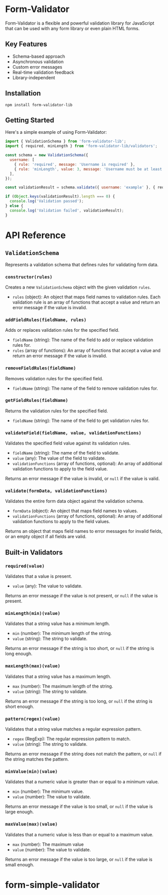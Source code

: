 
# Form-Validator

Form-Validator is a flexible and powerful validation library for JavaScript that can be used with any form library or even plain HTML forms.

## Key Features

- Schema-based approach
- Asynchronous validation
- Custom error messages
- Real-time validation feedback
- Library-independent

## Installation

```
npm install form-validator-lib
```

## Getting Started

Here's a simple example of using Form-Validator:

```js
import { ValidationSchema } from 'form-validator-lib';
import { required, minLength } from 'form-validator-lib/validators';

const schema = new ValidationSchema({
  username: [
    { rule: 'required', message: 'Username is required' },
    { rule: 'minLength', value: 3, message: 'Username must be at least 3 characters long' },
  ],
});

const validationResult = schema.validate({ username: 'example' }, { required, minLength });

if (Object.keys(validationResult).length === 0) {
  console.log('Validation passed');
} else {
  console.log('Validation failed', validationResult);
}
```

# API Reference

## `ValidationSchema`

Represents a validation schema that defines rules for validating form data.

### `constructor(rules)`

Creates a new `ValidationSchema` object with the given validation `rules`.

- `rules` (object): An object that maps field names to validation rules. Each validation rule is an array of functions that accept a value and return an error message if the value is invalid.

### `addFieldRules(fieldName, rules)`

Adds or replaces validation rules for the specified field.

- `fieldName` (string): The name of the field to add or replace validation rules for.
- `rules` (array of functions): An array of functions that accept a value and return an error message if the value is invalid.

### `removeFieldRules(fieldName)`

Removes validation rules for the specified field.

- `fieldName` (string): The name of the field to remove validation rules for.

### `getFieldRules(fieldName)`

Returns the validation rules for the specified field.

- `fieldName` (string): The name of the field to get validation rules for.

### `validateField(fieldName, value, validationFunctions)`

Validates the specified field value against its validation rules.

- `fieldName` (string): The name of the field to validate.
- `value` (any): The value of the field to validate.
- `validationFunctions` (array of functions, optional): An array of additional validation functions to apply to the field value.

Returns an error message if the value is invalid, or `null` if the value is valid.

### `validate(formData, validationFunctions)`

Validates the entire form data object against the validation schema.

- `formData` (object): An object that maps field names to values.
- `validationFunctions` (array of functions, optional): An array of additional validation functions to apply to the field values.

Returns an object that maps field names to error messages for invalid fields, or an empty object if all fields are valid.

## Built-in Validators

### `required(value)`

Validates that a value is present.

- `value` (any): The value to validate.

Returns an error message if the value is not present, or `null` if the value is present.

### `minLength(min)(value)`

Validates that a string value has a minimum length.

- `min` (number): The minimum length of the string.
- `value` (string): The string to validate.

Returns an error message if the string is too short, or `null` if the string is long enough.

### `maxLength(max)(value)`

Validates that a string value has a maximum length.

- `max` (number): The maximum length of the string.
- `value` (string): The string to validate.

Returns an error message if the string is too long, or `null` if the string is short enough.

### `pattern(regex)(value)`

Validates that a string value matches a regular expression pattern.

- `regex` (RegExp): The regular expression pattern to match.
- `value` (string): The string to validate.

Returns an error message if the string does not match the pattern, or `null` if the string matches the pattern.

### `minValue(min)(value)`

Validates that a numeric value is greater than or equal to a minimum value.

- `min` (number): The minimum value.
- `value` (number): The value to validate.

Returns an error message if the value is too small, or `null` if the value is large enough.

### `maxValue(max)(value)`

Validates that a numeric value is less than or equal to a maximum value.

- `max` (number): The maximum value
- `value` (number): The value to validate.

Returns an error message if the value is too large, or `null` if the value is small enough.
# form-simple-validator

